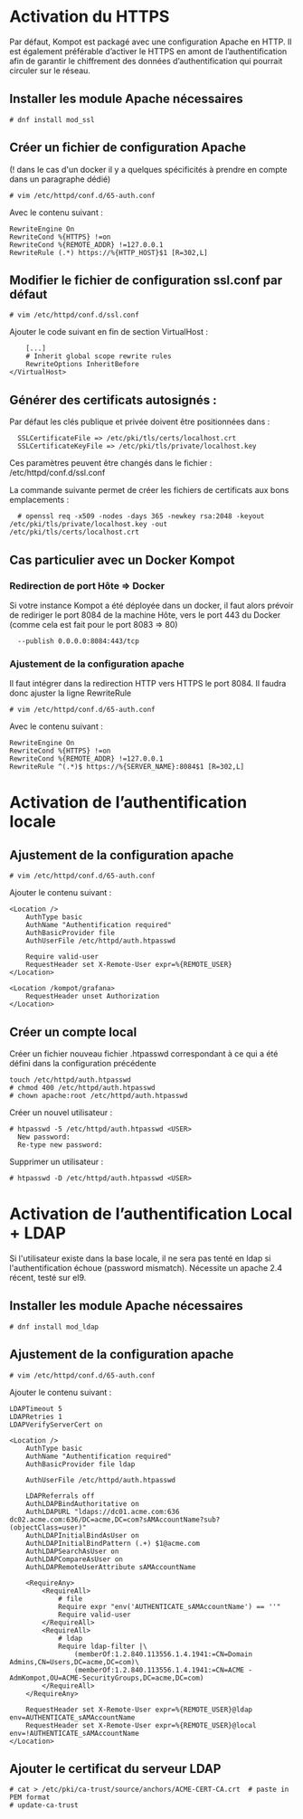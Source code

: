 # Activation du HTTPS

Par défaut, Kompot est packagé avec une configuration Apache en HTTP.
Il est également préférable d’activer le HTTPS en amont de l’authentification afin de garantir le chiffrement des données d’authentification qui pourrait circuler sur le réseau.

## Installer les module Apache nécessaires
```
# dnf install mod_ssl
```

## Créer un fichier de configuration Apache
(! dans le cas d'un docker il y a quelques spécificités à prendre en compte dans un paragraphe dédié)
```
# vim /etc/httpd/conf.d/65-auth.conf
```

Avec le contenu suivant :
```
RewriteEngine On
RewriteCond %{HTTPS} !=on
RewriteCond %{REMOTE_ADDR} !=127.0.0.1
RewriteRule (.*) https://%{HTTP_HOST}$1 [R=302,L]
```

## Modifier le fichier de configuration ssl.conf par défaut
```
# vim /etc/httpd/conf.d/ssl.conf
```

Ajouter le code suivant en fin de section VirtualHost :
```
    [...]
    # Inherit global scope rewrite rules
    RewriteOptions InheritBefore
</VirtualHost>
```
## Générer des certificats autosignés :
Par défaut les clés publique et privée doivent être positionnées dans :
```
  SSLCertificateFile => /etc/pki/tls/certs/localhost.crt
  SSLCertificateKeyFile => /etc/pki/tls/private/localhost.key
```

Ces paramètres peuvent être changés dans le fichier : /etc/httpd/conf.d/ssl.conf

La commande suivante permet de créer les fichiers de certificats aux bons emplacements :
```
  # openssl req -x509 -nodes -days 365 -newkey rsa:2048 -keyout /etc/pki/tls/private/localhost.key -out /etc/pki/tls/certs/localhost.crt
```

## Cas particulier avec un Docker Kompot
### Redirection de port Hôte => Docker
Si votre instance Kompot a été déployée dans un docker, il faut alors prévoir de rediriger le port 8084 de la machine Hôte, vers le port 443 du Docker (comme cela est fait pour le port 8083 => 80)
```
  --publish 0.0.0.0:8084:443/tcp
```
### Ajustement de la configuration apache
Il faut intégrer dans la redirection HTTP vers HTTPS le port 8084. Il faudra donc ajuster la ligne RewriteRule
```
# vim /etc/httpd/conf.d/65-auth.conf
```

Avec le contenu suivant :
```
RewriteEngine On
RewriteCond %{HTTPS} !=on
RewriteCond %{REMOTE_ADDR} !=127.0.0.1
RewriteRule ^(.*)$ https://%{SERVER_NAME}:8084$1 [R=302,L]
```

# Activation de l’authentification locale
## Ajustement de la configuration apache
```
# vim /etc/httpd/conf.d/65-auth.conf
```

Ajouter le contenu suivant :
```
<Location />
    AuthType basic
    AuthName "Authentification required" 
    AuthBasicProvider file
    AuthUserFile /etc/httpd/auth.htpasswd

    Require valid-user
    RequestHeader set X-Remote-User expr=%{REMOTE_USER}
</Location>

<Location /kompot/grafana>
    RequestHeader unset Authorization
</Location>
```

## Créer un compte local
Créer un fichier nouveau fichier .htpasswd correspondant à ce qui a été défini dans la configuration précédente
```
touch /etc/httpd/auth.htpasswd
# chmod 400 /etc/httpd/auth.htpasswd
# chown apache:root /etc/httpd/auth.htpasswd
```

Créer un nouvel utilisateur :
```
# htpasswd -5 /etc/httpd/auth.htpasswd <USER>
  New password: 
  Re-type new password:
```

Supprimer un utilisateur :
```
# htpasswd -D /etc/httpd/auth.htpasswd <USER>
```

# Activation de l’authentification Local + LDAP

Si l'utilisateur existe dans la base locale, il ne sera pas tenté en ldap si l'authentification échoue (password mismatch).
Nécessite un apache 2.4 récent, testé sur el9.

## Installer les module Apache nécessaires
```
# dnf install mod_ldap
```

## Ajustement de la configuration apache
```
# vim /etc/httpd/conf.d/65-auth.conf
```

Ajouter le contenu suivant :
```
LDAPTimeout 5
LDAPRetries 1
LDAPVerifyServerCert on

<Location />
    AuthType basic
    AuthName "Authentification required" 
    AuthBasicProvider file ldap

    AuthUserFile /etc/httpd/auth.htpasswd

    LDAPReferrals off
    AuthLDAPBindAuthoritative on
    AuthLDAPURL "ldaps://dc01.acme.com:636 dc02.acme.com:636/DC=acme,DC=com?sAMAccountName?sub?(objectClass=user)"
    AuthLDAPInitialBindAsUser on
    AuthLDAPInitialBindPattern (.+) $1@acme.com
    AuthLDAPSearchAsUser on
    AuthLDAPCompareAsUser on
    AuthLDAPRemoteUserAttribute sAMAccountName

    <RequireAny>
        <RequireAll>
            # file
            Require expr "env('AUTHENTICATE_sAMAccountName') == ''" 
            Require valid-user
        </RequireAll>
        <RequireAll>
            # ldap
            Require ldap-filter |\
                (memberOf:1.2.840.113556.1.4.1941:=CN=Domain Admins,CN=Users,DC=acme,DC=com)\
                (memberOf:1.2.840.113556.1.4.1941:=CN=ACME - AdmKompot,OU=ACME-SecurityGroups,DC=acme,DC=com)
        </RequireAll>
    </RequireAny>

    RequestHeader set X-Remote-User expr=%{REMOTE_USER}@ldap env=AUTHENTICATE_sAMAccountName
    RequestHeader set X-Remote-User expr=%{REMOTE_USER}@local env=!AUTHENTICATE_sAMAccountName
</Location>
```

## Ajouter le certificat du serveur LDAP
```
# cat > /etc/pki/ca-trust/source/anchors/ACME-CERT-CA.crt  # paste in PEM format
# update-ca-trust
```